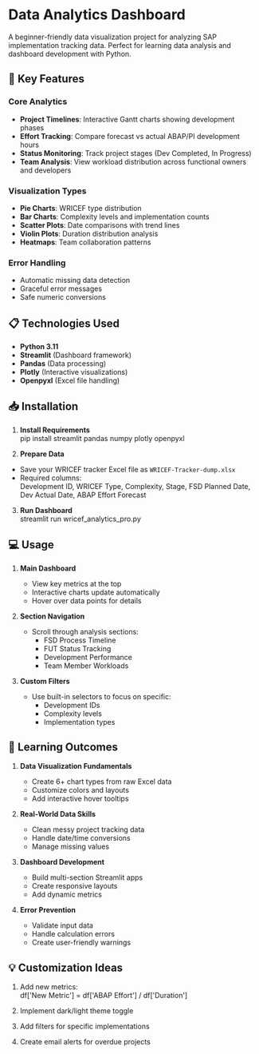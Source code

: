 # Data Analytics Dashboard

A beginner-friendly data visualization project for analyzing SAP implementation tracking data. Perfect for learning data analysis and dashboard development with Python.

## 🚀 Key Features

### **Core Analytics**
- **Project Timelines**: Interactive Gantt charts showing development phases
- **Effort Tracking**: Compare forecast vs actual ABAP/PI development hours
- **Status Monitoring**: Track project stages (Dev Completed, In Progress)
- **Team Analysis**: View workload distribution across functional owners and developers

### **Visualization Types**
- **Pie Charts**: WRICEF type distribution
- **Bar Charts**: Complexity levels and implementation counts
- **Scatter Plots**: Date comparisons with trend lines
- **Violin Plots**: Duration distribution analysis
- **Heatmaps**: Team collaboration patterns

### **Error Handling**
- Automatic missing data detection
- Graceful error messages
- Safe numeric conversions

## 📋 Technologies Used
- **Python 3.11**
- **Streamlit** (Dashboard framework)
- **Pandas** (Data processing)
- **Plotly** (Interactive visualizations)
- **Openpyxl** (Excel file handling)

## 📥 Installation

1. **Install Requirements**  
pip install streamlit pandas numpy plotly openpyxl

2. **Prepare Data**  
- Save your WRICEF tracker Excel file as `WRICEF-Tracker-dump.xlsx`
- Required columns:  
        Development ID, WRICEF Type, Complexity, Stage,
        FSD Planned Date, Dev Actual Date, ABAP Effort Forecast

3. **Run Dashboard**  
streamlit run wricef_analytics_pro.py


## 💻 Usage

1. **Main Dashboard**  
   - View key metrics at the top
   - Interactive charts update automatically
   - Hover over data points for details

2. **Section Navigation**  
   - Scroll through analysis sections:
     - FSD Process Timeline
     - FUT Status Tracking
     - Development Performance
     - Team Member Workloads

3. **Custom Filters**  
   - Use built-in selectors to focus on specific:
     - Development IDs
     - Complexity levels
     - Implementation types

## 🧠 Learning Outcomes

1. **Data Visualization Fundamentals**  
   - Create 6+ chart types from raw Excel data
   - Customize colors and layouts
   - Add interactive hover tooltips

2. **Real-World Data Skills**  
   - Clean messy project tracking data
   - Handle date/time conversions
   - Manage missing values

3. **Dashboard Development**  
   - Build multi-section Streamlit apps
   - Create responsive layouts
   - Add dynamic metrics

4. **Error Prevention**  
   - Validate input data
   - Handle calculation errors
   - Create user-friendly warnings

## 💡 Customization Ideas

1. Add new metrics:  
df['New Metric'] = df['ABAP Effort'] / df['Duration']

2. Implement dark/light theme toggle

3. Add filters for specific implementations

4. Create email alerts for overdue projects

